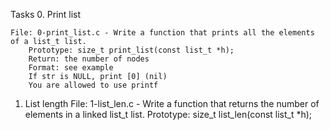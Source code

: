 Tasks
0. Print list 

	File: 0-print_list.c - Write a function that prints all the elements of a list_t list.
		Prototype: size_t print_list(const list_t *h);
		Return: the number of nodes
		Format: see example
		If str is NULL, print [0] (nil)
		You are allowed to use printf

1. List length 
	File: 1-list_len.c - Write a function that returns the number of elements in a linked list_t list.
	Prototype: size_t list_len(const list_t *h);


